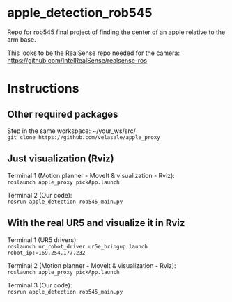 # apple_detection_rob545
Repo for rob545 final project of finding the center of an apple relative to the arm base.


This looks to be the RealSense repo needed for the camera:
https://github.com/IntelRealSense/realsense-ros

# Instructions

## Other required packages
Step in the same workspace: ~/your_ws/src/  
`git clone https://github.com/velasale/apple_proxy`

## Just visualization (Rviz) 
Terminal 1 (Motion planner - MoveIt & visualization - Rviz):  
`roslaunch apple_proxy pickApp.launch`

Terminal 2 (Our code):  
`rosrun apple_detection rob545_main.py`

## With the real UR5 and visualize it in Rviz
Terminal 1 (UR5 drivers):  
`roslaunch ur_robot_driver ur5e_bringup.launch robot_ip:=169.254.177.232`

Terminal 2 (Motion planner - MoveIt & visualization - Rviz):  
`roslaunch apple_proxy pickApp.launch`

Terminal 3 (Our code):  
`rosrun apple_detection rob545_main.py`


